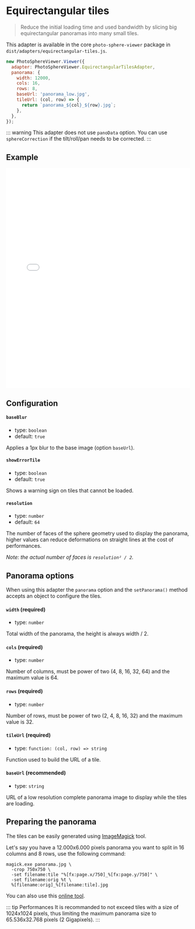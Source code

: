 # Equirectangular tiles

> Reduce the initial loading time and used bandwidth by slicing big equirectangular panoramas into many small tiles.

This adapter is available in the core `photo-sphere-viewer` package in `dist/adapters/equirectangular-tiles.js`.

```js
new PhotoSphereViewer.Viewer({
  adapter: PhotoSphereViewer.EquirectangularTilesAdapter,
  panorama: {
    width: 12000,
    cols: 16,
    rows: 8,
    baseUrl: 'panorama_low.jpg',
    tileUrl: (col, row) => {
      return `panorama_${col}_${row}.jpg`;
    },
  },
});
```

::: warning
This adapter does not use `panoData` option. You can use `sphereCorrection` if the tilt/roll/pan needs to be corrected.
:::


## Example

<iframe style="width: 100%; height: 600px;" src="//jsfiddle.net/mistic100/419yhpek/embedded/result,js/dark" allowfullscreen="allowfullscreen" frameborder="0"></iframe>


## Configuration

#### `baseBlur`
- type: `boolean`
- default: `true`

Applies a 1px blur to the base image (option `baseUrl`).

#### `showErrorTile`
- type: `boolean`
- default: `true`

Shows a warning sign on tiles that cannot be loaded.

#### `resolution`
- type: `number`
- default: `64`

The number of faces of the sphere geometry used to display the panorama, higher values can reduce deformations on straight lines at the cost of performances. 

_Note: the actual number of faces is `resolution² / 2`._


## Panorama options

When using this adapter the `panorama` option and the `setPanorama()` method accepts an object to configure the tiles.

#### `width` (required)
- type: `number`

Total width of the panorama, the height is always width / 2.

#### `cols` (required)
- type: `number`

Number of columns, must be power of two (4, 8, 16, 32, 64) and the maximum value is 64.

#### `rows` (required)
- type: `number`

Number of rows, must be power of two (2, 4, 8, 16, 32) and the maximum value is 32.

#### `tileUrl` (required)
- type: `function: (col, row) => string`

Function used to build the URL of a tile.

#### `baseUrl` (recommended)
- type: `string`

URL of a low resolution complete panorama image to display while the tiles are loading.


## Preparing the panorama

The tiles can be easily generated using [ImageMagick](https://imagemagick.org) tool.

Let's say you have a 12.000x6.000 pixels panorama you want to split in 16 columns and 8 rows, use the following command:

```
magick.exe panorama.jpg \
  -crop 750x750 \
  -set filename:tile "%[fx:page.x/750]_%[fx:page.y/750]" \
  -set filename:orig %t \
  %[filename:orig]_%[filename:tile].jpg
```

You can also use this [online tool](https://pinetools.com/split-image).


::: tip Performances
It is recommanded to not exceed tiles with a size of 1024x1024 pixels, thus limiting the maximum panorama size to 65.536x32.768 pixels (2 Gigapixels).
:::
